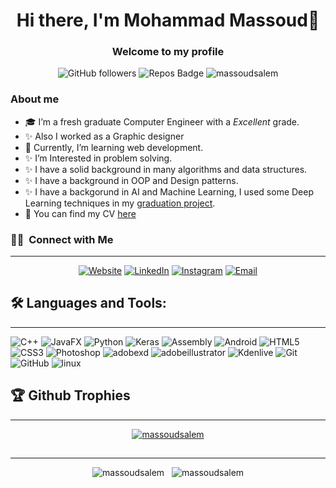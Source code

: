 <h1 align="center"> Hi there, I'm Mohammad Massoud👋</h1>
<h3 align="center"> Welcome to my profile</h3>

<div align="center"> 

![GitHub followers](https://img.shields.io/github/followers/massoudsalem?label=Followers)
![Repos Badge](https://badges.pufler.dev/repos/massoudsalem)
<img src="https://komarev.com/ghpvc/?username=massoudsalem&label=Profile%20views&color=0e75b6&style=flat" alt="massoudsalem" />
>

</div>


</p>
<h3>About me </h3>

- 🎓 I’m a fresh graduate Computer Engineer with a *Excellent* grade.
- ✨ Also I worked as a Graphic designer
- 🌱 Currently, I’m learning web development.
- ✨ I’m Interested in problem solving.
- ✨ I have a solid background in many algorithms and data structures. 
- ✨ I have a background in OOP and Design patterns. 
- ✨ I have a backgorund in AI and Machine Learning, I used some Deep Learning techniques in my [graduation project](https://github.com/The-revolutionary-army/Engagement-and-comprehension-level-detection).
- 🔭 You can find my CV <a href="https://1drv.ms/w/s!AowYkTbKM3MAnzxpu8TJmudpPU66?e=wucqpm">here</a>

<h3> 🤝🏻 &nbsp;Connect with Me </h3>
<hr/>
<p align="center">
<a href="https://www.massoudsalem.com/"><img alt="Website" src="https://img.shields.io/badge/Website-www.massoudsalem.com-blue?style=flat-square&logo=google-chrome"></a>
<a href="https://www.linkedin.com/in/massoudsalem/"><img alt="LinkedIn" src="https://img.shields.io/badge/LinkedIn-Mohammad%20Massoud-blue?style=flat-square&logo=linkedin"></a>
<a href="https://ask.fm/massoudsalem/"><img alt="Instagram" src="https://img.shields.io/badge/Askfm-massoudsalem_-blue?style=flat-square&logo=askfm"></a>
<a href="mailto:massoudsalem96@gmail.com"><img alt="Email" src="https://img.shields.io/badge/Email-massoudsalem96@gmail.com-blue?style=flat-square&logo=gmail"></a>
</p>
<h2>🛠️ Languages and Tools:</h2>
<hr/>

![C++](https://img.shields.io/badge/-C++-black?style=flat-square&logo=cplusplus)
![JavaFX](https://img.shields.io/badge/-Java-black?style=flat-square&logo=java)
![Python](https://img.shields.io/badge/-Python-black?style=flat-square&logo=python)
![Keras](https://img.shields.io/badge/-Keras-black?style=flat-square&logo=keras)
![Assembly](https://img.shields.io/badge/-Assembly-black?style=flat-square&logo=assembly)
![Android](https://img.shields.io/badge/-Android%20studio-black?style=flat-square&logo=Android)
![HTML5](https://img.shields.io/badge/-HTML5-black?style=flat-square&logo=html5&logoColor=white)
![CSS3](https://img.shields.io/badge/-CSS3-black?style=flat-square&logo=css3)
![Photoshop](https://img.shields.io/badge/-Adobe%20Photoshop-black?style=flat-square&logo=adobephotoshop)
![adobexd](https://img.shields.io/badge/-Adobe%20XD-black?style=flat-square&logo=adobexd)
![adobeillustrator](https://img.shields.io/badge/-Adobe%20Illustrator-black?style=flat-square&logo=adobeillustrator)
![Kdenlive](https://img.shields.io/badge/-Kdenlive-black?style=flat-square&logo=Kdenlive)
![Git](https://img.shields.io/badge/-Git-black?style=flat-square&logo=git)
![GitHub](https://img.shields.io/badge/-GitHub-black?style=flat-square&logo=github)
![linux](https://img.shields.io/badge/-Linux-black?style=flat-square&logo=linux)

<h2>🏆 Github Trophies</h2>
<hr>

<p align="center"> <a href="https://github.com/ryo-ma/github-profile-trophy"><img src="https://github-profile-trophy.vercel.app/?username=massoudsalem&theme=dracula" alt="massoudsalem" /></a> </p>

<h2></h2>
<hr/>

<p align="center"><img src="https://github-readme-stats.vercel.app/api/top-langs?username=massoudsalem&show_icons=true&theme=radical&locale=en&layout=compact" alt="massoudsalem" /> &nbsp; <img src="https://github-readme-stats.vercel.app/api?username=massoudsalem&show_icons=true&theme=radical" alt="massoudsalem" /></p>

<!--
**massoudsalem/massoudsalem** is a ✨ _special_ ✨ repository because its `README.md` (this file) appears on your GitHub profile.

Here are some ideas to get you started:

- 🔭 I’m currently working on ...
- 🌱 I’m currently learning ...
- 👯 I’m looking to collaborate on ...
- 🤔 I’m looking for help with ...
- 💬 Ask me about ...
- 📫 How to reach me: ...
- 😄 Pronouns: ...
- ⚡ Fun fact: ...
-->
